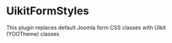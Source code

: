 # UikitFormStyles
This plugin replaces default Joomla form CSS classes with UIkit (YOOTheme) classes
